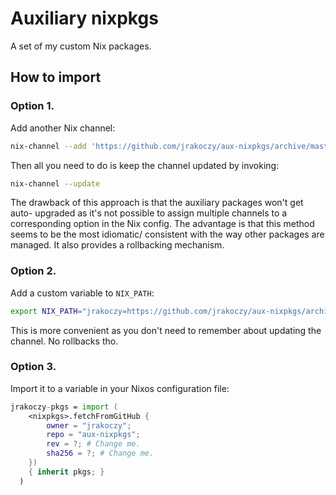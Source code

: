 # Auxiliary nixpkgs

A set of my custom Nix packages.

## How to import

### Option 1.

Add another Nix channel:

```bash
nix-channel --add 'https://github.com/jrakoczy/aux-nixpkgs/archive/master.tar.gz' 'jrakoczy'
```

Then all you need to do is keep the channel updated by invoking:

```bash
nix-channel --update
```

The drawback of this approach is that the auxiliary packages won't get auto-
upgraded as it's not possible to assign multiple channels to a corresponding
option in the Nix config.
The advantage is that this method seems to be the most idiomatic/
consistent with the way other packages are managed. It also provides a
rollbacking mechanism.

### Option 2.

Add a custom variable to `NIX_PATH`:

```bash
export NIX_PATH="jrakoczy=https://github.com/jrakoczy/aux-nixpkgs/archive/master.tar.gz:$NIX_PATH"
```

This is more convenient as you don't need to remember about updating the
channel. No rollbacks tho.

### Option 3.

Import it to a variable in your Nixos configuration file:

```nix
jrakoczy-pkgs = import (
    <nixpkgs>.fetchFromGitHub {
        owner = "jrakoczy";
        repo = "aux-nixpkgs";
        rev = ?; # Change me.
        sha256 = ?; # Change me.
    })
    { inherit pkgs; }
  )
```
